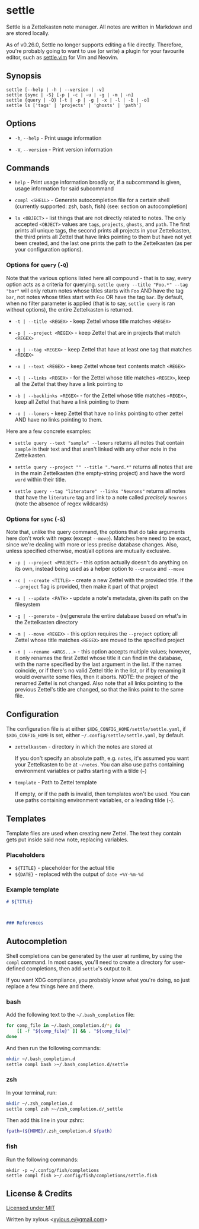 # settle

Settle is a Zettelkasten note manager. All notes are written in Markdown and are
stored locally.

As of v0.26.0, Settle no longer supports editing a file directly.
Therefore, you're probably going to want to use (or write) a plugin for your
favourite editor, such as [settle.vim](https://github.com/xylous/settle.vim) for
Vim and Neovim.

## Synopsis

```
settle [--help | -h | --version | -v]
settle {sync | -S} [-p | -c | -u | -g | -m | -n]
settle {query | -Q} [-t | -p | -g | -x | -l | -b | -o]
settle ls ['tags' | 'projects' | 'ghosts' | 'path']
```

## Options

- `-h`, `--help` - Print usage information

- `-V`, `--version` - Print version information

## Commands

- `help` - Print usage information broadly or, if a subcommand is given, usage
    information for said subcommand

- `compl <SHELL>` - Generate autocompletion file for a certain shell (currently
    supported: zsh, bash, fish) (see: section on autocompletion)

- `ls <OBJECT>` - list things that are not directly related to notes. The only
    accepted `<OBJECT>` values are `tags`, `projects`, `ghosts`, and `path`. The
    first prints all unique tags, the second prints all projects in your
    Zettelkasten, the third prints all Zettel that have links pointing to them
    but have not yet been created, and the last one prints the path to the
    Zettelkasten (as per your configuration options).

### Options for `query` (`-Q`)

Note that the various options listed here all compound - that is to say, every
option acts as a criteria for querying. `settle query --title "Foo.*" --tag
"bar"` will only return notes whose titles starts with `Foo` AND have the tag
`bar`, not notes whose titles start with `Foo` OR have the tag `bar`. By
default, when no filter parameter is applied (that is to say, `settle query` is
ran without options), the entire Zettelkasten is returned.

- `-t | --title <REGEX>` - keep Zettel whose title matches `<REGEX>`

- `-p | --project <REGEX>` - keep Zettel that are in projects that match `<REGEX>`

- `-g | --tag <REGEX>` - keep Zettel that have at least one tag that matches `<REGEX>`

- `-x | --text <REGEX>` - keep Zettel whose text contents match `<REGEX>`

- `-l | --links <REGEX>` - for the Zettel whose title matches `<REGEX>`,
    keep all the Zettel that they have a link pointing to

- `-b | --backlinks <REGEX>` - for the Zettel whose title matches `<REGEX>`,
    keep all Zettel that have a link pointing to them

- `-o | --loners` - keep Zettel that have no links pointing to other zettel AND
    have no links pointing to them.

Here are a few concrete examples:

- `settle query --text "sample" --loners` returns all notes that contain `sample`
    in their text and that aren't linked with any other note in the
    Zettelkasten.

- `settle query --project "" --title ".*word.*"` returns all notes that are in
    the main Zettelkasten (the empty-string project) and have the word `word`
    within their title.

- `settle query --tag "literature" --links "Neurons"` returns all notes that
    have the `literature` tag and link to a note called *precisely* `Neurons`
    (note the absence of regex wildcards)

### Options for `sync` (`-S`)

Note that, unlike the query command, the options that do take arguments here
don't work with regex (except `--move`). Matches here need to be exact, since
we're dealing with more or less precise database changes. Also, unless
specified otherwise, most/all options are mutually exclusive.

- `-p | --project <PROJECT>` - this option actually doesn't do anything on its
    own, instead being used as a helper option to `--create` and `--move`

- `-c | --create <TITLE>` - create a new Zettel with the provided title. If the
    `--project` flag is provided, then make it part of that project

- `-u | --update <PATH>` - update a note's metadata, given its path on the
    filesystem

- `-g | --generate` - (re)generate the entire database based on what's in the
    Zettelkasten directory

- `-m | --move <REGEX>` - this option requires the `--project` option; all
    Zettel whose title matches `<REGEX>` are moved to the specified project

- `-n | --rename <ARGS...>` - this option accepts multiple values; however, it
    only renames the first Zettel whose title it can find in the database, with
    the name specified by the last argument in the list. If the names coincide,
    or if there's no valid Zettel title in the list, or if by renaming it would
    overwrite some files, then it aborts. NOTE: the project of the renamed
    Zettel is not changed. Also note that all links pointing to the previous
    Zettel's title are changed, so that the links point to the same file.

## Configuration

The configuration file is at either `$XDG_CONFIG_HOME/settle/settle.yaml`, if
`$XDG_CONFIG_HOME` is set, either `~/.config/settle/settle.yaml`, by default.

- `zettelkasten` - directory in which the notes are stored at

    If you don't specify an absolute path, e.g. `notes`, it's assumed you want
    your Zettelkasten to be at `~/notes`. You can also use paths containing
    environment variables or paths starting with a tilde (`~`)

- `template` - Path to Zettel template

    If empty, or if the path is invalid, then templates won't be used. You can
    use paths containing environment variables, or a leading tilde (`~`).

## Templates

Template files are used when creating new Zettel. The text they contain gets put
inside said new note, replacing variables.

### Placeholders

- `${TITLE}` - placeholder for the actual title
- `${DATE}` - replaced with the output of `date +%Y-%m-%d`

### Example template

```md
# ${TITLE}



### References


```

## Autocompletion

Shell completions can be generated by the user at runtime, by using the `compl`
command. In most cases, you'll need to create a directory for user-defined
completions, then add `settle`'s output to it.

If you want XDG compliance, you probably know what you're doing, so just replace
a few things here and there.

### bash

Add the following text to the `~/.bash_completion` file:

```bash
for comp_file in ~/.bash_completion.d/*; do
    [[ -f "${comp_file}" ]] && . "${comp_file}"
done
```

And then run the following commands:

```bash
mkdir ~/.bash_completion.d
settle compl bash >~/.bash_completion.d/settle
```

### zsh

In your terminal, run:

```zsh
mkdir ~/.zsh_completion.d
settle compl zsh >~/zsh_completion.d/_settle
```

Then add this line in your zshrc:

```zsh
fpath=(${HOME}/.zsh_completion.d $fpath)
```

### fish

Run the following commands:

```fish
mkdir -p ~/.config/fish/completions
settle compl fish >~/.config/fish/completions/settle.fish
```

## License & Credits

[Licensed under MIT](../LICENSE)

Written by xylous \<xylous.e@gmail.com\>

